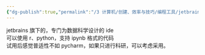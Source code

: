 ```yaml
---
{"dg-publish":true,"permalink":"/3 计算机/创建、效率与技巧/编程工具/jetbrains/Dataspell/","title":"Dataspell"}
---
```



jetbrains 旗下的，专门为数据科学设计的 ide  
可以使用 r、python，支持 ipynb 格式的代码  
试用后感觉普适性不如 pycharm，如果只进行科研，可以考虑采用。